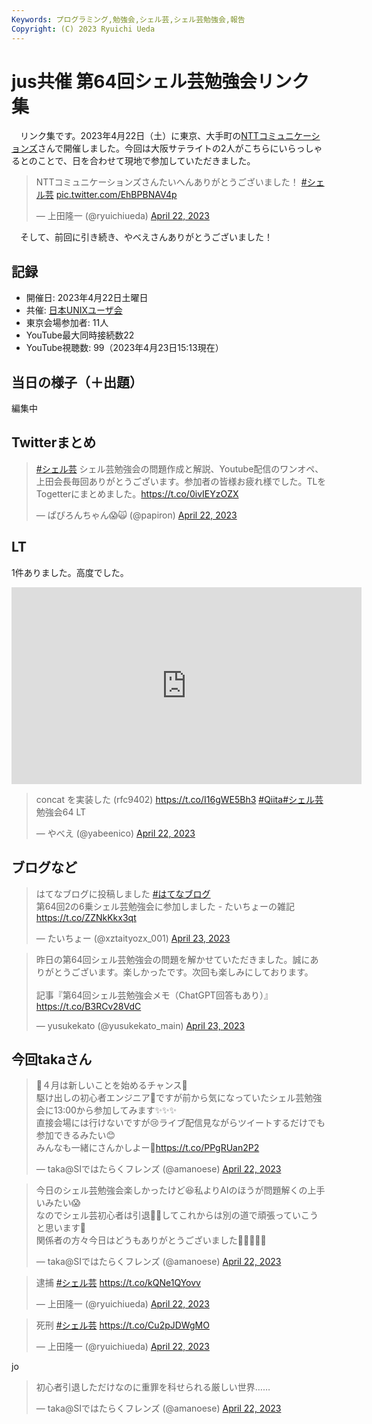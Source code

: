 ```yaml
---
Keywords: プログラミング,勉強会,シェル芸,シェル芸勉強会,報告
Copyright: (C) 2023 Ryuichi Ueda
---
```


# jus共催 第64回シェル芸勉強会リンク集

　リンク集です。2023年4月22日（土）に東京、大手町の[NTTコミュニケーションズ](https://www.ntt.com/index.html)さんで開催しました。今回は大阪サテライトの2人がこちらにいらっしゃるとのことで、日を合わせて現地で参加していただきました。

<blockquote class="twitter-tweet"><p lang="ja" dir="ltr">NTTコミュニケーションズさんたいへんありがとうございました！ <a href="https://twitter.com/hashtag/%E3%82%B7%E3%82%A7%E3%83%AB%E8%8A%B8?src=hash&amp;ref_src=twsrc%5Etfw">#シェル芸</a> <a href="https://t.co/EhBPBNAV4p">pic.twitter.com/EhBPBNAV4p</a></p>&mdash; 上田隆一 (@ryuichiueda) <a href="https://twitter.com/ryuichiueda/status/1649683505285337088?ref_src=twsrc%5Etfw">April 22, 2023</a></blockquote> <script async src="https://platform.twitter.com/widgets.js" charset="utf-8"></script>

　そして、前回に引き続き、やべえさんありがとうございました！

## 記録

* 開催日: 2023年4月22日土曜日
* 共催: [日本UNIXユーザ会](https://www.jus.or.jp/)
* 東京会場参加者: 11人
* YouTube最大同時接続数22
* YouTube視聴数: 99（2023年4月23日15:13現在）

## 当日の様子（＋出題）

編集中

## Twitterまとめ

<blockquote class="twitter-tweet" data-partner="tweetdeck"><p lang="ja" dir="ltr"><a href="https://twitter.com/hashtag/%E3%82%B7%E3%82%A7%E3%83%AB%E8%8A%B8?src=hash&amp;ref_src=twsrc%5Etfw">#シェル芸</a> シェル芸勉強会の問題作成と解説、Youtube配信のワンオペ、上田会長毎回ありがとうございます。参加者の皆様お疲れ様でした。TLをTogetterにまとめました。<a href="https://t.co/0ivIEYzOZX">https://t.co/0ivIEYzOZX</a></p>&mdash; ぱぴろんちゃん😱🙀 (@papiron) <a href="https://twitter.com/papiron/status/1649746924147474432?ref_src=twsrc%5Etfw">April 22, 2023</a></blockquote>
<script async src="https://platform.twitter.com/widgets.js" charset="utf-8"></script>


## LT

1件ありました。高度でした。

<iframe width="560" height="315" src="https://www.youtube.com/embed/GgI4kHztypY?start=119" title="YouTube video player" frameborder="0" allow="accelerometer; autoplay; clipboard-write; encrypted-media; gyroscope; picture-in-picture; web-share" allowfullscreen></iframe>

<blockquote class="twitter-tweet" data-partner="tweetdeck"><p lang="ja" dir="ltr">concat を実装した (rfc9402) <a href="https://t.co/I16gWE5Bh3">https://t.co/I16gWE5Bh3</a> <a href="https://twitter.com/hashtag/Qiita?src=hash&amp;ref_src=twsrc%5Etfw">#Qiita</a><a href="https://twitter.com/hashtag/%E3%82%B7%E3%82%A7%E3%83%AB%E8%8A%B8?src=hash&amp;ref_src=twsrc%5Etfw">#シェル芸</a> 勉強会64 LT</p>&mdash; やべえ (@yabeenico) <a href="https://twitter.com/yabeenico/status/1649675709269565443?ref_src=twsrc%5Etfw">April 22, 2023</a></blockquote>
<script async src="https://platform.twitter.com/widgets.js" charset="utf-8"></script>


## ブログなど

<blockquote class="twitter-tweet" data-partner="tweetdeck"><p lang="ja" dir="ltr">はてなブログに投稿しました <a href="https://twitter.com/hashtag/%E3%81%AF%E3%81%A6%E3%81%AA%E3%83%96%E3%83%AD%E3%82%B0?src=hash&amp;ref_src=twsrc%5Etfw">#はてなブログ</a><br>第64回2の6乗シェル芸勉強会に参加しました - たいちょーの雑記 <a href="https://t.co/ZZNkKkx3qt">https://t.co/ZZNkKkx3qt</a></p>&mdash; たいちょー (@xztaityozx_001) <a href="https://twitter.com/xztaityozx_001/status/1649989974161510400?ref_src=twsrc%5Etfw">April 23, 2023</a></blockquote>

<blockquote class="twitter-tweet" data-partner="tweetdeck"><p lang="ja" dir="ltr">昨日の第64回シェル芸勉強会の問題を解かせていただきました。誠にありがとうございます。楽しかったです。次回も楽しみにしております。<br><br>記事『第64回シェル芸勉強会メモ（ChatGPT回答もあり）』<a href="https://t.co/B3RCv28VdC">https://t.co/B3RCv28VdC</a></p>&mdash; yusukekato (@yusukekato_main) <a href="https://twitter.com/yusukekato_main/status/1650010023605723137?ref_src=twsrc%5Etfw">April 23, 2023</a></blockquote>
<script async src="https://platform.twitter.com/widgets.js" charset="utf-8"></script>



## 今回takaさん

<blockquote class="twitter-tweet"><p lang="ja" dir="ltr">🌸４月は新しいことを始めるチャンス🌸<br>駆け出しの初心者エンジニア🐣ですが前から気になっていたシェル芸勉強会に13:00から参加してみます✨✨✨<br>直接会場には行けないですが😢ライブ配信見ながらツイートするだけでも参加できるみたい😊<br>みんなも一緒にさんかしよー🤗<a href="https://t.co/PPgRUan2P2">https://t.co/PPgRUan2P2</a></p>&mdash; taka@SIではたらくフレンズ (@amanoese) <a href="https://twitter.com/amanoese/status/1649609442852491266?ref_src=twsrc%5Etfw">April 22, 2023</a></blockquote> <script async src="https://platform.twitter.com/widgets.js" charset="utf-8"></script>


<blockquote class="twitter-tweet" data-partner="tweetdeck"><p lang="ja" dir="ltr">今日のシェル芸勉強会楽しかったけど😆私よりAIのほうが問題解くの上手いみたい😱<br>なのでシェル芸初心者は引退👨‍🎓してこれからは別の道で頑張っていこうと思います😤<br>関係者の方々今日はどうもありがとうございました🙇‍♂🙇🙇‍♀</p>&mdash; taka@SIではたらくフレンズ (@amanoese) <a href="https://twitter.com/amanoese/status/1649693107925942274?ref_src=twsrc%5Etfw">April 22, 2023</a></blockquote>

<blockquote class="twitter-tweet"><p lang="ja" dir="ltr">逮捕 <a href="https://twitter.com/hashtag/%E3%82%B7%E3%82%A7%E3%83%AB%E8%8A%B8?src=hash&amp;ref_src=twsrc%5Etfw">#シェル芸</a> <a href="https://t.co/kQNe1QYovv">https://t.co/kQNe1QYovv</a></p>&mdash; 上田隆一 (@ryuichiueda) <a href="https://twitter.com/ryuichiueda/status/1649616196277506050?ref_src=twsrc%5Etfw">April 22, 2023</a></blockquote> <script async src="https://platform.twitter.com/widgets.js" charset="utf-8"></script>

<blockquote class="twitter-tweet"><p lang="ja" dir="ltr">死刑 <a href="https://twitter.com/hashtag/%E3%82%B7%E3%82%A7%E3%83%AB%E8%8A%B8?src=hash&amp;ref_src=twsrc%5Etfw">#シェル芸</a> <a href="https://t.co/Cu2pJDWgMO">https://t.co/Cu2pJDWgMO</a></p>&mdash; 上田隆一 (@ryuichiueda) <a href="https://twitter.com/ryuichiueda/status/1649765752092905474?ref_src=twsrc%5Etfw">April 22, 2023</a></blockquote> <script async src="https://platform.twitter.com/widgets.js" charset="utf-8"></script>jo

<blockquote class="twitter-tweet"><p lang="ja" dir="ltr">初心者引退しただけなのに重罪を科せられる厳しい世界……</p>&mdash; taka@SIではたらくフレンズ (@amanoese) <a href="https://twitter.com/amanoese/status/1649771919338774528?ref_src=twsrc%5Etfw">April 22, 2023</a></blockquote> <script async src="https://platform.twitter.com/widgets.js" charset="utf-8"></script>
